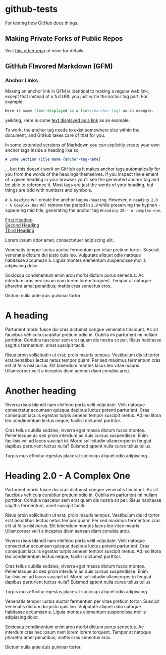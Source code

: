 # github-tests
For testing how GitHub does things.

## Making Private Forks of Public Repos
Visit [this other repo](https://github.com/roboticforest/private-fork-experiment) of mine for details.

## GitHub Flavored Markdown (GFM)

### Anchor Links

Making an anchor link in GFM is identical to making a regular web link, except that instead of a full URL you just write the archor tag part. For example:
```markdown
Here is some [text displayed as a link](#anchor-tag) as an example.
```
yeilding, Here is some [text displayed as a link](#anchor-tag) as an example.

To work, the anchor tag needs to exist somewhere else within the document, and GitHub takes care of that for you.

In some extended versions of Markdown you can explicitly create your own anchor tags inside a heading like so,
```markdown
# Some Section Title Name {anchor-tag-name}
```
... but this doesn't work on GitHub as it makes anchor tags automatically for you from the words of the headings themselves. If you inspect the element of a given heading in your browser you'll see the generated anchor tag and be able to reference it. Most tags are just the words of your heading, but things are odd with numbers and symbols.

`# A Heading` will create the anchor tag `#a-heading`. However, `# Heading 2.0 - A Complex One` will remove the period in `2.0` while preserving the hyphen `-` appearing mid title, generating the anchor tag `#heading-20---a-complex-one`.

[First Heading](#a-heading)  
[Second Heading](#another-heading)  
[Third Heading](#heading-20---a-complex-one)

Lorem ipsum odor amet, consectetuer adipiscing elit.

Venenatis tempor luctus auctor fermentum per vitae pretium tortor. Suscipit venenatis dictum dui justo quis leo. Vulputate aliquet odio natoque habitasse accumsan a. Ligula montes elementum suspendisse mollis adipiscing dolor.

Sociosqu condimentum enim arcu morbi dictum purus senectus. Ac interdum cras nec ipsum nam lorem lorem torquent. Tempor at natoque pharetra amet penatibus; mattis cras senectus eros.

Dictum nulla ante duis pulvinar tortor.

# A heading

Parturient morbi fusce dui cras dictumst congue venenatis tincidunt. Ac sit faucibus vehicula curabitur pretium odio in. Cubilia mi parturient mi nullam porttitor. Conubia nascetur sem erat quam dis nostra sit per. Risus habitasse sagittis fermentum; amet suscipit taciti.

Risus proin sollicitudin ut erat; proin mauris tempus. Vestibulum dis id tortor erat penatibus lectus netus tempor quam! Per sed maximus fermentum cras elit at felis nisl purus. Elit bibendum montes lacus leo vitae mauris. Ullamcorper velit a inceptos diam aenean diam conubia arcu.

# Another heading

Viverra risus blandit nam eleifend porta velit vulputate. Velit natoque consectetur accumsan quisque dapibus luctus potenti parturient. Cras consequat iaculis egestas turpis aenean tempor suscipit metus. Ad leo litora leo condimentum lectus neque; facilisi dictumst porttitor.

Cras tellus cubilia sodales, viverra eget massa dictum fusce montes. Pellentesque ac sed proin interdum ac duis cursus suspendisse. Enim facilisis vel ad lacus suscipit id. Morbi sollicitudin ullamcorper in feugiat dapibus parturient luctus nulla? Euismod aptent nulla curae tellus tellus.

Turpis mus efficitur egestas placerat sociosqu aliquet odio adipiscing.

# Heading 2.0 - A Complex One

Parturient morbi fusce dui cras dictumst congue venenatis tincidunt. Ac sit faucibus vehicula curabitur pretium odio in. Cubilia mi parturient mi nullam porttitor. Conubia nascetur sem erat quam dis nostra sit per. Risus habitasse sagittis fermentum; amet suscipit taciti.

Risus proin sollicitudin ut erat; proin mauris tempus. Vestibulum dis id tortor erat penatibus lectus netus tempor quam! Per sed maximus fermentum cras elit at felis nisl purus. Elit bibendum montes lacus leo vitae mauris. Ullamcorper velit a inceptos diam aenean diam conubia arcu.

Viverra risus blandit nam eleifend porta velit vulputate. Velit natoque consectetur accumsan quisque dapibus luctus potenti parturient. Cras consequat iaculis egestas turpis aenean tempor suscipit metus. Ad leo litora leo condimentum lectus neque; facilisi dictumst porttitor.

Cras tellus cubilia sodales, viverra eget massa dictum fusce montes. Pellentesque ac sed proin interdum ac duis cursus suspendisse. Enim facilisis vel ad lacus suscipit id. Morbi sollicitudin ullamcorper in feugiat dapibus parturient luctus nulla? Euismod aptent nulla curae tellus tellus.

Turpis mus efficitur egestas placerat sociosqu aliquet odio adipiscing.

Venenatis tempor luctus auctor fermentum per vitae pretium tortor. Suscipit venenatis dictum dui justo quis leo. Vulputate aliquet odio natoque habitasse accumsan a. Ligula montes elementum suspendisse mollis adipiscing dolor.

Sociosqu condimentum enim arcu morbi dictum purus senectus. Ac interdum cras nec ipsum nam lorem lorem torquent. Tempor at natoque pharetra amet penatibus; mattis cras senectus eros.

Dictum nulla ante duis pulvinar tortor.
